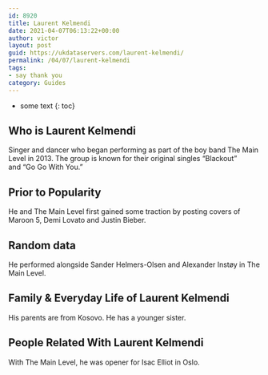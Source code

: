 ```yaml
---
id: 8920
title: Laurent Kelmendi
date: 2021-04-07T06:13:22+00:00
author: victor
layout: post
guid: https://ukdataservers.com/laurent-kelmendi/
permalink: /04/07/laurent-kelmendi
tags:
- say thank you
category: Guides
---
```


* some text
{: toc}


## Who is Laurent Kelmendi



Singer and dancer who began performing as part of the boy band The Main Level in 2013. The group is known for their original singles &#8220;Blackout&#8221; and &#8220;Go Go With You.&#8221;

                
                
                
## Prior to Popularity



He and The Main Level first gained some traction by posting covers of Maroon 5, Demi Lovato and Justin Bieber.

                
                
                
## Random data



He performed alongside Sander Helmers-Olsen and Alexander Instøy in The Main Level.

                
                
                
## Family & Everyday Life of Laurent Kelmendi



His parents are from Kosovo. He has a younger sister.

                
                
                
## People Related With Laurent Kelmendi



With The Main Level, he was opener for Isac Elliot in Oslo.

                
              
            
          
          
          